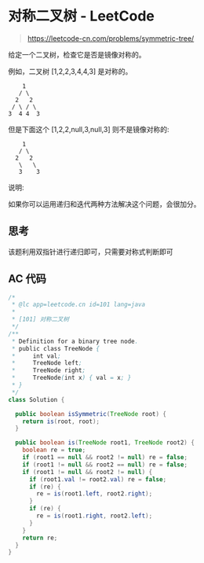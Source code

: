 # 对称二叉树 - LeetCode

> https://leetcode-cn.com/problems/symmetric-tree/

给定一个二叉树，检查它是否是镜像对称的。

例如，二叉树 [1,2,2,3,4,4,3] 是对称的。

```
    1
   / \
  2   2
 / \ / \
3  4 4  3
```

但是下面这个 [1,2,2,null,3,null,3] 则不是镜像对称的:

```
    1
   / \
  2   2
   \   \
   3    3
```

说明:

如果你可以运用递归和迭代两种方法解决这个问题，会很加分。

## 思考

该题利用双指针进行递归即可，只需要对称式判断即可

## AC 代码

```java
/*
 * @lc app=leetcode.cn id=101 lang=java
 *
 * [101] 对称二叉树
 */
/**
 * Definition for a binary tree node.
 * public class TreeNode {
 *     int val;
 *     TreeNode left;
 *     TreeNode right;
 *     TreeNode(int x) { val = x; }
 * }
 */
class Solution {

  public boolean isSymmetric(TreeNode root) {
    return is(root, root);
  }

  public boolean is(TreeNode root1, TreeNode root2) {
    boolean re = true;
    if (root1 == null && root2 != null) re = false;
    if (root1 != null && root2 == null) re = false;
    if (root1 != null && root2 != null) {
      if (root1.val != root2.val) re = false;
      if (re) {
        re = is(root1.left, root2.right);
      }
      if (re) {
        re = is(root1.right, root2.left);
      }
    }
    return re;
  }
}

```
